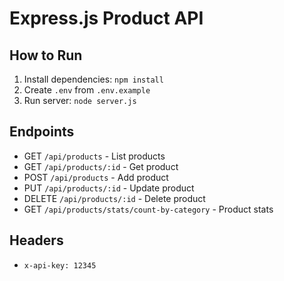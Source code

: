 # Express.js Product API

## How to Run

1. Install dependencies: `npm install`
2. Create `.env` from `.env.example`
3. Run server: `node server.js`

## Endpoints

- GET `/api/products` - List products
- GET `/api/products/:id` - Get product
- POST `/api/products` - Add product
- PUT `/api/products/:id` - Update product
- DELETE `/api/products/:id` - Delete product
- GET `/api/products/stats/count-by-category` - Product stats

## Headers

- `x-api-key: 12345`
